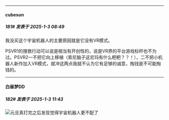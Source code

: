 ﻿
*****

####  cubesun  
##### 181#       发表于 2025-1-3 08:49

我没买这个宇宙机器人的主要原因就是它没有VR模式。

PSVR1的搜救行动可以说是相当有开创性的，说是VR界的平台游戏标杆也不为过。PSVR2一不把它向上移植（索尼脑子这尼玛有什么粑粑？？！），二不把小机器人新作加入VR模式，就冲这两点我就不认为它有足够的诚意，掏钱是不可能掏钱的。


*****

####  白昼梦DD  
##### 182#       发表于 2025-1-3 11:43

<img src="https://static.saraba1st.com/image/smiley/face2017/067.png" referrerpolicy="no-referrer">元旦真打完之后发现觉得宇宙机器人更不配了

